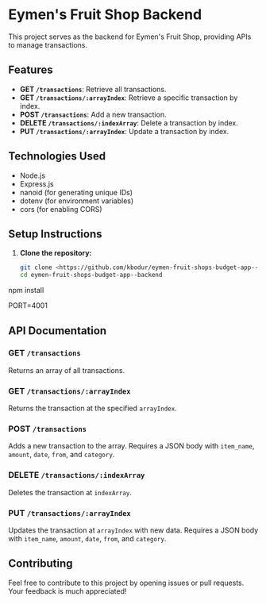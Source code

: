 # Eymen's Fruit Shop Backend

This project serves as the backend for Eymen's Fruit Shop, providing APIs to manage transactions.

## Features

- **GET `/transactions`**: Retrieve all transactions.
- **GET `/transactions/:arrayIndex`**: Retrieve a specific transaction by index.
- **POST `/transactions`**: Add a new transaction.
- **DELETE `/transactions/:indexArray`**: Delete a transaction by index.
- **PUT `/transactions/:arrayIndex`**: Update a transaction by index.

## Technologies Used

- Node.js
- Express.js
- nanoid (for generating unique IDs)
- dotenv (for environment variables)
- cors (for enabling CORS)

## Setup Instructions

1. **Clone the repository:**

   ```bash
   git clone <https://github.com/kbodur/eymen-fruit-shops-budget-app--backend.git>
   cd eymen-fruit-shops-budget-app--backend
npm install

PORT=4001

## API Documentation

### GET `/transactions`

Returns an array of all transactions.

### GET `/transactions/:arrayIndex`

Returns the transaction at the specified `arrayIndex`.

### POST `/transactions`

Adds a new transaction to the array. Requires a JSON body with `item_name`, `amount`, `date`, `from`, and `category`.

### DELETE `/transactions/:indexArray`

Deletes the transaction at `indexArray`.

### PUT `/transactions/:arrayIndex`

Updates the transaction at `arrayIndex` with new data. Requires a JSON body with `item_name`, `amount`, `date`, `from`, and `category`.


## Contributing

Feel free to contribute to this project by opening issues or pull requests. Your feedback is much appreciated!
